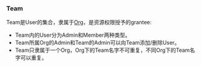 ### Team
Team是User的集合，隶属于[Org](organization.md)，是资源权限授予的grantee:
- Team内的User分为Admin和Member两种类型。
- Team所属Org的Admin和Team的Admin可以向Team添加/删除User。
- Team只隶属于一个Org，Org下的Team名字不可重复，不同Org下的Team名字可以重复。
